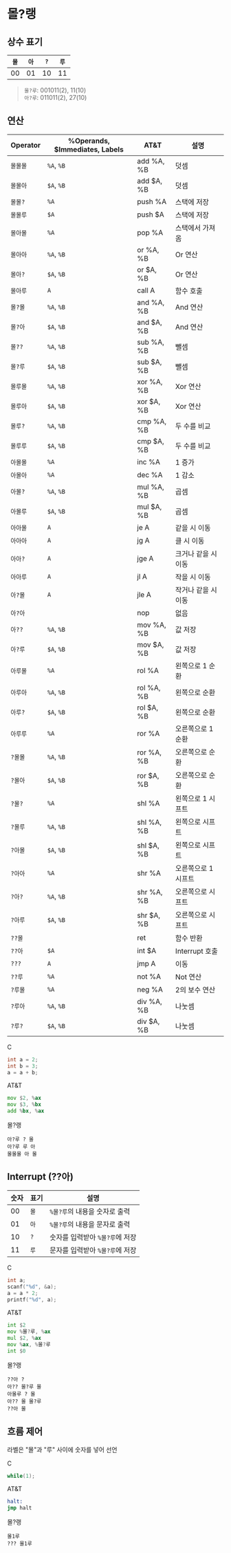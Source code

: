 # 몰?랭

## 상수 표기

|`몰`|`아`|`?`|`루`|
|-|-|-|-|
|00|01|10|11|

> `몰?루`: 001011(2), 11(10)  
  `아?루`: 011011(2), 27(10)

## 연산

|Operator|%Operands, $Immediates, Labels|AT&T|설명|
|--------|------------------------------|----|---|
|`몰몰몰`|`%A`, `%B`|add %A, %B|덧셈|
|`몰몰아`|`$A`, `%B`|add $A, %B|덧셈|
|`몰몰?`|`%A`|push %A|스택에 저장|
|`몰몰루`|`$A`|push $A|스택에 저장|
|`몰아몰`|`%A`|pop %A|스택에서 가져옴|
|`몰아아`|`%A`, `%B`|or %A, %B|Or 연산|
|`몰아?`|`$A`, `%B`|or $A, %B|Or 연산|
|`몰아루`|`A`|call A|함수 호출|
|`몰?몰`|`%A`, `%B`|and %A, %B|And 연산|
|`몰?아`|`$A`, `%B`|and $A, %B|And 연산|
|`몰??`|`%A`, `%B`|sub %A, %B|뺄셈|
|`몰?루`|`$A`, `%B`|sub $A, %B|뺄셈|
|`몰루몰`|`%A`, `%B`|xor %A, %B|Xor 연산|
|`몰루아`|`$A`, `%B`|xor $A, %B|Xor 연산|
|`몰루?`|`%A`, `%B`|cmp %A, %B|두 수를 비교|
|`몰루루`|`$A`, `%B`|cmp $A, %B|두 수를 비교|
|`아몰몰`|`%A`|inc %A|1 증가|
|`아몰아`|`%A`|dec %A|1 감소|
|`아몰?`|`%A`, `%B`|mul %A, %B|곱셈|
|`아몰루`|`$A`, `%B`|mul $A, %B|곱셈|
|`아아몰`|`A`|je A|같을 시 이동|
|`아아아`|`A`|jg A|클 시 이동|
|`아아?`|`A`|jge A|크거나 같을 시 이동|
|`아아루`|`A`|jl A|작을 시 이동|
|`아?몰`|`A`|jle A|작거나 같을 시 이동|
|`아?아`||nop|없음|
|`아??`|`%A`, `%B`|mov %A, %B|값 저장|
|`아?루`|`$A`, `%B`|mov $A, %B|값 저장|
|`아루몰`|`%A`|rol %A|왼쪽으로 1 순환|
|`아루아`|`%A`, `%B`|rol %A, %B|왼쪽으로 순환|
|`아루?`|`$A`, `%B`|rol $A, %B|왼쪽으로 순환|
|`아루루`|`%A`|ror %A|오른쪽으로 1 순환|
|`?몰몰`|`%A`, `%B`|ror %A, %B|오른쪽으로 순환|
|`?몰아`|`$A`, `%B`|ror $A, %B|오른쪽으로 순환|
|`?몰?`|`%A`|shl %A|왼쪽으로 1 시프트|
|`?몰루`|`%A`, `%B`|shl %A, %B|왼쪽으로 시프트|
|`?아몰`|`$A`, `%B`|shl $A, %B|왼쪽으로 시프트|
|`?아아`|`%A`|shr %A|오른쪽으로 1 시프트|
|`?아?`|`%A`, `%B`|shr %A, %B|오른쪽으로 시프트|
|`?아루`|`$A`, `%B`|shr $A, %B|오른쪽으로 시프트|
|`??몰`||ret|함수 반환|
|`??아`|`$A`|int $A|Interrupt 호출|
|`???`|`A`|jmp A|이동|
|`??루`|`%A`|not %A|Not 연산|
|`?루몰`|`%A`|neg %A|2의 보수 연산|
|`?루아`|`%A`, `%B`|div %A, %B|나눗셈|
|`?루?`|`$A`, `%B`|div $A, %B|나눗셈|

C

```c
int a = 2;
int b = 3;
a = a + b;
```

AT&T

```asm
mov $2, %ax
mov $3, %bx
add %bx, %ax
```

몰?랭

```molang
아?루 ? 몰
아?루 루 아
몰몰몰 아 몰
```

## Interrupt (??아)

|숫자|표기|설명|
|---|---|---|
|00|`몰`|`%몰?루`의 내용을 숫자로 출력|
|01|`아`|`%몰?루`의 내용을 문자로 출력|
|10|`?`|숫자를 입력받아 `%몰?루`에 저장|
|11|`루`|문자를 입력받아 `%몰?루`에 저장|

C

```c
int a;
scanf("%d", &a);
a = a * 2;
printf("%d", a);
```

AT&T

```asm
int $2
mov %몰?루, %ax
mul $2, %ax
mov %ax, %몰?루
int $0
```

몰?랭

```molang
??아 ?
아?? 몰?루 몰
아몰루 ? 몰
아?? 몰 몰?루
??아 몰
```

## 흐름 제어

라벨은 "몰"과 "루" 사이에 숫자를 넣어 선언

C

```c
while(1);
```

AT&T

```asm
halt:
jmp halt
```

몰?랭

```molang
몰1루
??? 몰1루
```
